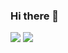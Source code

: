 ### Hi there 👋
![](https://github-readme-stats.vercel.app/api?username=fabio-cdias&show_icons=true&bg_color=000000&text_color=ffffff&title_color=ffffff&icon_color=ffffff&border_color=ffffff)
![](https://github-readme-stats.vercel.app/api/top-langs/?username=fabio-cdias&hide_progress=false&bg_color=000000&text_color=ffffff&title_color=ffffff&icon_color=ffffff&border_color=ffffff)

<!--
**fabio-cdias/fabio-Cdias** is a ✨ _special_ ✨ repository because its `README.md` (this file) appears on your GitHub profile.

Here are some ideas to get you started:

- 🔭 I’m currently working on ...
- 🌱 I’m currently learning ...
- 👯 I’m looking to collaborate on ...
- 🤔 I’m looking for help with ...
- 💬 Ask me about ...
- 📫 How to reach me: ...
- 😄 Pronouns: ...
- ⚡ Fun fact: ...
-->
